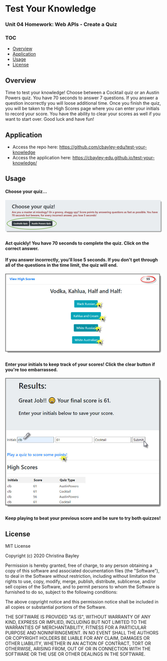 # Test Your Knowledge
### Unit 04 Homework: Web APIs - Create a Quiz

### TOC
* [Overview](#overview)
* [Application](#application)
* [Usage](#usage)
* [License](#license)

## Overview
Time to test your knowledge! Choose between a Cocktail quiz or an Austin Powers quiz. You have 70 seconds to answer 7 questions. If you answer a question incorrectly you will loose additional time. Once you finish the quiz, you will be taken to the High Scores page where you can enter your initials to record your score. You have the ability to clear your scores as well if you want to start over. Good luck and have fun!

## Application
* Access the repo here: https://github.com/cbayley-edu/test-your-knowledge
* Access the application here: https://cbayley-edu.github.io/test-your-knowledge/

## Usage
#### Choose your quiz...
   ![Choose Your Quiz](./assets/readMe_1_chooseYourQuiz.jpg)

#### Act quickly!  You have 70 seconds to complete the quiz.  Click on the correct answer.
#### If you answer incorrectly, you'll lose 5 seconds.  If you don't get through all of the questions in the time limit, the quiz will end.
   ![Answer Some Questions](./assets/readMe_2_answerSomeQuestions.jpg)

#### Enter your initials to keep track of your scores! Click the clear button if you're too embarrassed.
   ![Record and View Your Results](./assets/readMe_3_recordYourResults.jpg)

#### Keep playing to beat your previous score and be sure to try both quizzes!

## License
MIT License

Copyright (c) 2020 Christina Bayley

Permission is hereby granted, free of charge, to any person obtaining a copy
of this software and associated documentation files (the "Software"), to deal
in the Software without restriction, including without limitation the rights
to use, copy, modify, merge, publish, distribute, sublicense, and/or sell
copies of the Software, and to permit persons to whom the Software is
furnished to do so, subject to the following conditions:

The above copyright notice and this permission notice shall be included in all
copies or substantial portions of the Software.

THE SOFTWARE IS PROVIDED "AS IS", WITHOUT WARRANTY OF ANY KIND, EXPRESS OR
IMPLIED, INCLUDING BUT NOT LIMITED TO THE WARRANTIES OF MERCHANTABILITY,
FITNESS FOR A PARTICULAR PURPOSE AND NONINFRINGEMENT. IN NO EVENT SHALL THE
AUTHORS OR COPYRIGHT HOLDERS BE LIABLE FOR ANY CLAIM, DAMAGES OR OTHER
LIABILITY, WHETHER IN AN ACTION OF CONTRACT, TORT OR OTHERWISE, ARISING FROM,
OUT OF OR IN CONNECTION WITH THE SOFTWARE OR THE USE OR OTHER DEALINGS IN THE
SOFTWARE.